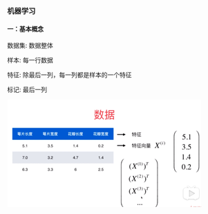 ### 机器学习

#### 一：基本概念
数据集: 数据整体  

样本: 每一行数据  

特征: 除最后一列，每一列都是样本的一个特征  


标记: 最后一列  


<img src="./tupian/1.png" style="zoom:50%" />

